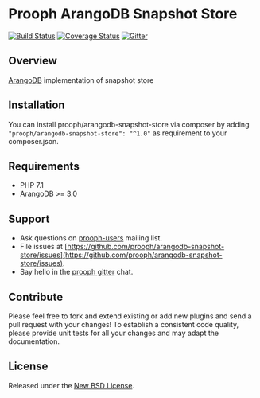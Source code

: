 # Prooph ArangoDB Snapshot Store

[![Build Status](https://travis-ci.org/prooph/arangodb-snapshot-store.svg?branch=master)](https://travis-ci.org/prooph/arangodb-snapshot-store)
[![Coverage Status](https://coveralls.io/repos/github/prooph/arangodb-snapshot-store/badge.svg?branch=master)](https://coveralls.io/github/prooph/arangodb-snapshot-store?branch=master)
[![Gitter](https://badges.gitter.im/Join%20Chat.svg)](https://gitter.im/prooph/improoph)

## Overview

[ArangoDB](https://www.arangodb.com/) implementation of snapshot store

## Installation

You can install prooph/arangodb-snapshot-store via composer by adding `"prooph/arangodb-snapshot-store": "^1.0"` as requirement to your composer.json.

## Requirements

- PHP 7.1
- ArangoDB >= 3.0

## Support

- Ask questions on [prooph-users](https://groups.google.com/forum/?hl=de#!forum/prooph) mailing list.
- File issues at [https://github.com/prooph/arangodb-snapshot-store/issues](https://github.com/prooph/arangodb-snapshot-store/issues).
- Say hello in the [prooph gitter](https://gitter.im/prooph/improoph) chat.

## Contribute

Please feel free to fork and extend existing or add new plugins and send a pull request with your changes!
To establish a consistent code quality, please provide unit tests for all your changes and may adapt the documentation.

## License

Released under the [New BSD License](LICENSE).
